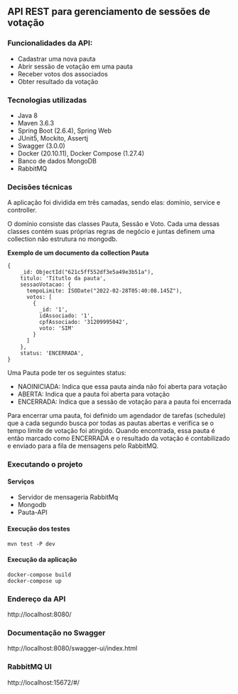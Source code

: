 ## API REST para gerenciamento de sessões de votação

### Funcionalidades da API:

 - Cadastrar uma nova pauta
 - Abrir sessão de votação em uma pauta
 - Receber votos dos associados
 - Obter resultado da votação

### Tecnologias utilizadas
  - Java 8
  - Maven 3.6.3
  - Spring Boot (2.6.4), Spring Web
  - JUnit5, Mockito, Assertj
  - Swagger (3.0.0)
  - Docker (20.10.11), Docker Compose (1.27.4)
  - Banco de dados MongoDB
  - RabbitMQ

### Decisões técnicas

A aplicação foi dividida em três camadas, sendo elas: domínio, service e controller.

O domínio consiste das classes Pauta, Sessão e Voto. Cada uma dessas classes contém suas próprias regras de negócio e juntas definem uma collection não estrutura no mongodb.

**Exemplo de um documento da collection Pauta**
```
{
    _id: ObjectId("621c5ff552df3e5a49e3b51a"),
    titulo: 'Títutlo da pauta',
    sessaoVotacao: {
      tempoLimite: ISODate("2022-02-28T05:40:08.145Z"),
      votos: [
        {
          _id: '1',
          idAssociado: '1',
          cpfAssociado: '31209995042',
          voto: 'SIM'
        }
      ]
    },
    status: 'ENCERRADA',
}
```

Uma Pauta pode ter os seguintes status:
 - NAOINICIADA: Indica que essa pauta ainda não foi aberta para votação
 - ABERTA: Indica que a pauta foi aberta para votação
 - ENCERRADA: Indica que a sessão de votação para a pauta foi encerrada

Para encerrar uma pauta, foi definido um agendador de tarefas (schedule) que a cada segundo busca por todas as pautas abertas e verifica se o tempo limite de votação foi atingido. Quando encontrada, essa pauta é então marcado como ENCERRADA e o resultado da votação é contabilizado e enviado para a fila de mensagens pelo RabbitMQ.


### Executando o projeto

#### Serviços
- Servidor de mensageria RabbitMq
- Mongodb
- Pauta-API

#### Execução dos testes

```
mvn test -P dev
```

#### Execução da aplicação
```
docker-compose build
docker-compose up
```

### Endereço da API

http://localhost:8080/

### Documentação no Swagger

http://localhost:8080/swagger-ui/index.html

### RabbitMQ UI

http://localhost:15672/#/


